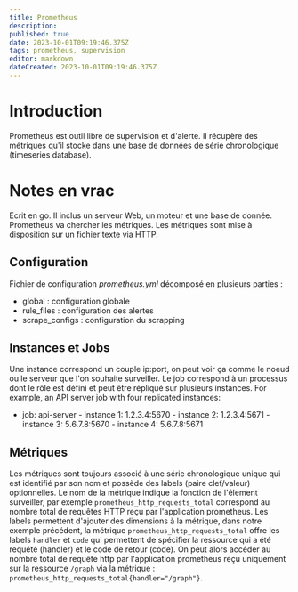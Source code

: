 ```yaml
---
title: Prometheus
description: 
published: true
date: 2023-10-01T09:19:46.375Z
tags: prometheus, supervision
editor: markdown
dateCreated: 2023-10-01T09:19:46.375Z
---
```


# Introduction
Prometheus est outil libre de supervision et d'alerte. Il récupère des métriques qu'il stocke dans une base de données de série chronologique (timeseries database).

# Notes en vrac
Ecrit en go. Il inclus un serveur Web, un moteur et une base de donnée. Prometheus va chercher les métriques. Les métriques sont mise à disposition sur un fichier texte via HTTP. 

## Configuration
Fichier de configuration *prometheus.yml* décomposé en plusieurs parties :
- global : configuration globale
- rule_files : configuration des alertes
- scrape_configs : configuration du scrapping

## Instances et Jobs
Une instance correspond un couple ip:port, on peut voir ça comme le noeud ou le serveur que l'on souhaite surveiller.
Le job correspond à un processus dont le rôle est défini et peut être répliqué sur plusieurs instances. 
For example, an API server job with four replicated instances:
- job: api-server
		- instance 1: 1.2.3.4:5670
		- instance 2: 1.2.3.4:5671
		- instance 3: 5.6.7.8:5670
		- instance 4: 5.6.7.8:5671

## Métriques
Les métriques sont toujours associé à une série chronologique unique qui est identifié par son nom et possède des labels (paire clef/valeur) optionnelles. Le nom de la métrique indique la fonction de l'élement surveiller, par exemple `prometheus_http_requests_total` correspond au nombre total de requêtes HTTP reçu par l'application prometheus.
Les labels permettent d'ajouter des dimensions à la métrique, dans notre exemple précédent, la métrique `prometheus_http_requests_total` offre les labels `handler` et `code` qui permettent de spécifier la ressource qui a été requêté (handler) et le code de retour (code). On peut alors accéder au nombre total de requête http par l'application prometheus reçu uniquement sur la ressource `/graph` via la métrique : `prometheus_http_requests_total{handler="/graph"}`.